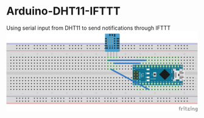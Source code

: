 # Arduino-DHT11-IFTTT
Using serial input from DHT11 to send notifications through IFTTT
![Layout](DHT11.png)
